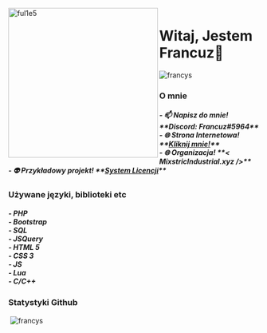 <br />
<img src="https://github.com/ful1e5/ful1e5/blob/main/assets/lines.svg" align="left" width="300" alt="ful1e5"/>

# Witaj, Jestem Francuz👋
<p align="left"> <img src="https://komarev.com/ghpvc/?username=FrancuzDEV&label=Wyświetlenia%20Profilu&color=0e75b6&style=flat" alt="francys" /> </p>

<h3> O mnie</h3>
<h5>
- 📫 Napisz do mnie! **Discord: Francuz#5964**<br>
- 🌐 Strona Internetowa! **<a href='#'>Kliknij mnie!</a>**<br>
- 🌐 Organizacja! **<a herf='https://mixstricindustrial.xyz/'>< MixstricIndustrial.xyz /></a>**<br>
- 👽 Przykładowy projekt! **<a href='https://panel.mixstricindustrial.xyz/'>System Licencji</a>**<br>
</h5>
<h3>Używane języki, biblioteki etc</h3>
<h5>
- PHP <br>
- Bootstrap <br>
- SQL <br>
- JSQuery <br>
- HTML 5 <br>
- CSS 3 <br>
- JS <br>
- Lua <br>
- C/C++ <br>
</h5>
<h3>Statystyki Github</h3>
<p>&nbsp;<img align="center" src="https://github-readme-stats.vercel.app/api?username=FrancuzDEV&show_icons=true&locale=pl" alt="francys" /></p>
